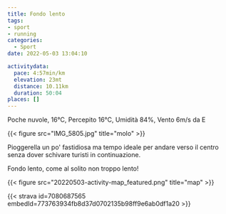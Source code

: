 ```yaml
---
title: Fondo lento
tags:
- sport
- running
categories: 
  - Sport
date: 2022-05-03 13:04:10

activitydata:
  pace: 4:57min/km
  elevation: 23mt
  distance: 10.11km
  duration: 50:04
places: []
---
```


Poche nuvole, 16°C, Percepito 16°C, Umidità 84%, Vento 6m/s da E

{{< figure src="IMG_5805.jpg" title="molo" >}}
<!--more-->

Pioggerella un po' fastidiosa ma tempo ideale per andare verso il centro senza dover schivare turisti in continuazione.

Fondo lento, come al solito non troppo lento!

{{<  figure src="20220503-activity-map_featured.png" title="map" >}}

{{< strava id=7080687565 embedId=773763934fb8d37d0702135b98ff9e6ab0df1a20 >}}
